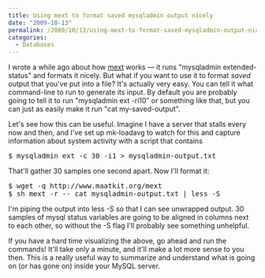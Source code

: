 ```yaml
---
title: Using mext to format saved mysqladmin output nicely
date: "2009-10-13"
permalink: /2009/10/13/using-mext-to-format-saved-mysqladmin-output-nicely/
categories:
  - Databases
---
```

I wrote a while ago about how [mext][1] works &#8212; it runs "mysqladmin extended-status" and formats it nicely. But what if you want to use it to format *saved* output that you've put into a file? It's actually very easy. You can tell it what command-line to run to generate its input. By default you are probably going to tell it to run "mysqladmin ext -ri10&#8243; or something like that, but you can just as easily make it run "cat my-saved-output".

Let's see how this can be useful. Imagine I have a server that stalls every now and then, and I've set up mk-loadavg to watch for this and capture information about system activity with a script that contains

<pre>$ mysqladmin ext -c 30 -i1 > mysqladmin-output.txt</pre>

That'll gather 30 samples one second apart. Now I'll format it:

<pre>$ wget -q http://www.maatkit.org/mext
$ sh mext -r -- cat mysqladmin-output.txt | less -S
</pre>

I'm piping the output into less -S so that I can see unwrapped output. 30 samples of mysql status variables are going to be aligned in columns next to each other, so without the -S flag I'll probably see something unhelpful.

If you have a hard time visualizing the above, go ahead and run the commands! It'll take only a minute, and it'll make a lot more sense to you then. This is a really useful way to summarize and understand what is going on (or has gone on) inside your MySQL server.

 [1]: http://www.xaprb.com/blog/2009/04/11/formatting-mysqladmin-extended-status-nicely/
